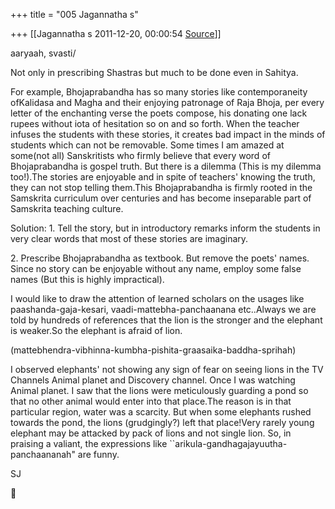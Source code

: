 +++
title = "005 Jagannatha s"

+++
[[Jagannatha s	2011-12-20, 00:00:54 [Source](https://groups.google.com/g/bvparishat/c/7xMInCPimho)]]



aaryaah, svasti/

  

Not only in prescribing Shastras but much to be done even in Sahitya.

  

For example, Bhojaprabandha has so many stories like contemporaneity ofKalidasa and Magha and their enjoying patronage of Raja Bhoja, per every letter of the enchanting verse the poets compose, his donating one lack rupees without iota of hesitation so on and so forth. When the teacher infuses the students with these stories, it creates bad impact in the minds of students which can not be removable. Some times I am amazed at some(not all) Sanskritists who firmly believe that every word of Bhojaprabandha is gospel truth. But there is a dilemma (This is my dilemma too!).The stories are enjoyable and in spite of teachers' knowing the truth, they can not stop telling them.This Bhojaprabandha is firmly rooted in the Samskrita curriculum over centuries and has become inseparable part of Samskrita teaching culture.

  

Solution: 1. Tell the story, but in introductory remarks inform the students in very clear words  that most of these stories are imaginary.

  

2\. Prescribe Bhojaprabandha as textbook. But remove the poets' names. Since no story can be enjoyable without any name, employ some false names (But this is highly impractical).

  

I would like to draw the attention of learned scholars on the usages like paashanda-gaja-kesari, vaadi-mattebha-panchaanana etc..Always we are told by hundreds of references that the lion is the stronger and the elephant is weaker.So the elephant is afraid of lion.

(mattebhendra-vibhinna-kumbha-pishita-graasaika-baddha-sprihah)

  

I observed elephants' not showing any sign of fear on seeing lions in the TV Channels Animal planet and Discovery channel. Once I was watching Animal planet. I saw that the lions were meticulously guarding a pond so that no other animal would enter into that place.The reason is in that particular region, water was a scarcity. But when some elephants rushed towards the pond, the lions (grudgingly?) left that place!Very rarely young elephant may be attacked by pack of lions and not single lion. So, in praising a valiant, the expressions like \`\`arikula-gandhagajayuutha-panchaananah" are funny.

  

SJ



